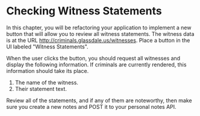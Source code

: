 # Checking Witness Statements

In this chapter, you will be refactoring your application to implement a new button that will allow you to review all witness statements. The witness data is at the URL http://criminals.glassdale.us/witnesses. Place a button in the UI labeled "Witness Statements".

When the user clicks the button, you should request all witnesses and display the following information. If criminals are currently rendered, this information should take its place.

1. The name of the witness.
1. Their statement text.

Review all of the statements, and if any of them are noteworthy, then make sure you create a new notes and POST it to your personal notes API.
